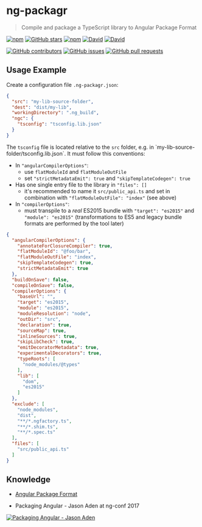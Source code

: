 # ng-packagr

> Compile and package a TypeScript library to Angular Package Format

[![npm](https://img.shields.io/npm/dt/ng-packagr.svg?style=flat-square)](https://github.com/dherges/ng-packagr)
[![GitHub stars](https://img.shields.io/github/stars/dherges/ng-packagr.svg?style=social&label=Star&style=flat-square)](https://github.com/dherges/ng-packagr)
[![npm](https://img.shields.io/npm/l/ng-packagr.svg?style=flat-square)](https://github.com/dherges/ng-packagr)
[![David](https://img.shields.io/david/dherges/ng-packagr.svg?style=flat-square)](https://github.com/dherges/ng-packagr)
[![David](https://img.shields.io/david/dev/dherges/ng-packagr.svg?style=flat-square)](https://github.com/dherges/ng-packagr)

[![GitHub contributors](https://img.shields.io/github/contributors/dherges/ng-packagr.svg?style=flat-square)](https://github.com/dherges/ng-packagr)
[![GitHub issues](https://img.shields.io/github/issues/dherges/ng-packagr.svg?style=flat-square)](https://github.com/dherges/ng-packagr)
[![GitHub pull requests](https://img.shields.io/github/issues-pr/dherges/ng-packagr.svg?style=flat-square)](https://github.com/dherges/ng-packagr)


## Usage Example

Create a configuration file `.ng-packagr.json`:

```json
{
  "src": "my-lib-source-folder",
  "dest": "dist/my-lib",
  "workingDirectory": ".ng_build",
  "ngc": {
    "tsconfig": "tsconfig.lib.json"
  }
}
```

The `tsconfig` file is located relative to the `src` folder, e.g. in `my-lib-source-folder/tsconfig.lib.json´.
It must follow this conventions:

 * In `"angularCompilerOptions"`:
   * use `flatModuleId` and `flatModuleOutFile`
   * set `"strictMetadataEmit": true` and `"skipTemplateCodegen": true`
 * Has one single entry file to the library in `"files": []`
   * it's recommended to name it `src/public_api.ts` and set in combination with `"flatModuleOutFile": "index"` (see above)
 * In `"compilerOptions"`:
   * must transpile to a _real_ ES2015 bundle with `"target": "es2015"` and `"module": "es2015"` (transformations to ES5 and legacy bundle formats are performed by the tool later)

```json
{
  "angularCompilerOptions": {
    "annotateForClosureCompiler": true,
    "flatModuleId": "@foo/bar",
    "flatModuleOutFile": "index",
    "skipTemplateCodegen": true,
    "strictMetadataEmit": true
  },
  "buildOnSave": false,
  "compileOnSave": false,
  "compilerOptions": {
    "baseUrl": "",
    "target": "es2015",
    "module": "es2015",
    "moduleResolution": "node",
    "outDir": "src",
    "declaration": true,
    "sourceMap": true,
    "inlineSources": true,
    "skipLibCheck": true,
    "emitDecoratorMetadata": true,
    "experimentalDecorators": true,
    "typeRoots": [
      "node_modules/@types"
    ],
    "lib": [
      "dom",
      "es2015"
    ]
  },
  "exclude": [
    "node_modules",
    "dist",
    "**/*.ngfactory.ts",
    "**/*.shim.ts",
    "**/*.spec.ts"
  ],
  "files": [
    "src/public_api.ts"
  ]
}
```



## Knowledge

* [Angular Package Format](https://docs.google.com/document/d/1CZC2rcpxffTDfRDs6p1cfbmKNLA6x5O-NtkJglDaBVs/preview)

* Packaging Angular - Jason Aden at ng-conf 2017

[![Packaging Angular - Jason Aden](https://img.youtube.com/vi/unICbsPGFIA/0.jpg)](https://youtu.be/unICbsPGFIA)

